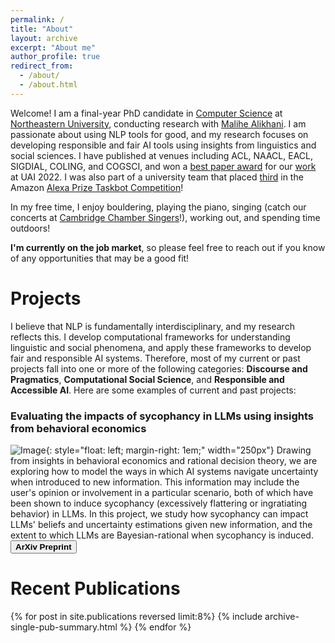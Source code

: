 ```yaml
---
permalink: /
title: "About"
layout: archive
excerpt: "About me"
author_profile: true
redirect_from: 
  - /about/
  - /about.html
---
```


Welcome! I am a final-year PhD candidate in [Computer Science](https://www.khoury.northeastern.edu/) at [Northeastern University](https://www.northeastern.edu/), conducting research with [Malihe Alikhani](https://www.malihealikhani.com/). I am passionate about using NLP tools for good, and my research focuses on developing responsible and fair AI tools using insights from linguistics and social sciences. I have published at venues including ACL, NAACL, EACL, SIGDIAL, COLING, and COGSCI, and won a [best paper award](https://www.sci.pitt.edu/news/sci-graduate-students-faculty-member-win-best-paper-award-uai-2022) for our [work](https://proceedings.mlr.press/v180/sicilia22a/sicilia22a.pdf) at UAI 2022. I was also part of a university team that placed [third](https://www.amazon.science/alexa-prize/taskbot-challenge/2022) in the Amazon [Alexa Prize Taskbot Competition](https://www.amazon.science/alexa-prize/taskbot-challenge)!

In my free time, I enjoy bouldering, playing the piano, singing (catch our concerts at [Cambridge Chamber Singers](https://cambridgechambersingers.org/)!), working out, and spending time outdoors!

**I'm currently on the job market**, so please feel free to reach out if you know of any opportunities that may be a good fit!

<span class="page__title"> Projects </span>
======

I believe that NLP is fundamentally interdisciplinary, and my research reflects this. I develop computational frameworks for understanding linguistic and social phenomena, and apply these frameworks to develop fair and responsible AI systems. Therefore, most of my current or past projects fall into one or more of the following categories: <b>Discourse and Pragmatics</b>, <b>Computational Social Science</b>, and <b>Responsible and Accessible AI</b>. Here are some examples of current and past projects:

### Evaluating the impacts of sycophancy in LLMs using insights from behavioral economics

![Image](https://katherine-atwell.github.io/images/projects/sycophancy-fig.png){: style="float: left; margin-right: 1em;" width="250px"} Drawing from insights in behavioral economics and rational decision theory, we are exploring how to model the ways in which AI systems navigate uncertainty when introduced to new information. This information may include the user's opinion or involvement in a particular scenario, both of which have been shown to induce sycophancy (excessively flattering or ingratiating behavior) in LLMs. In this project, we study how sycophancy can impact LLMs' beliefs and uncertainty estimations given new information, and the extent to which LLMs are Bayesian-rational when sycophancy is induced. <br>
<button name="button" class="btn" onclick="https://arxiv.org/abs/2508.16846">**ArXiv Preprint**</button>
<!-- [ArXiv Preprint](https://arxiv.org/abs/2508.16846) -->

# Recent Publications

{% for post in site.publications reversed limit:8%}
  {% include archive-single-pub-summary.html %}
{% endfor %}